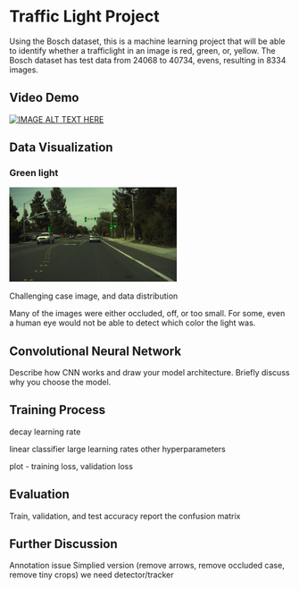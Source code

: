 # Traffic Light Project

Using the Bosch dataset, this is a machine learning project that will be able to identify whether a trafficlight in an image is red, green, or, yellow. The Bosch dataset has test data from 24068 to 40734, evens, resulting in 8334 images.

## Video Demo
[![IMAGE ALT TEXT HERE]()](https://www.youtube.com/watch?v=a2UpQiP4zbA)

## Data Visualization
### Green light
<img src="https://raw.githubusercontent.com/xu-jerry/trafficlight-project/master/Images/green_labeled.png" width="300">


Challenging case image, and data distribution

Many of the images were either occluded, off, or too small. For some, even a human eye would not be able to detect which color the light was.

## Convolutional Neural Network

Describe how CNN works and draw your model architecture. Briefly discuss why you choose the model.

## Training Process

decay learning rate

linear classifier
large learning rates
other hyperparameters

plot - training loss, validation loss

## Evaluation

Train, validation, and test accuracy
report the confusion matrix

## Further Discussion
Annotation issue
Simplied version (remove arrows, remove occluded case, remove tiny crops)
we need detector/tracker
